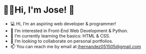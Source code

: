 🧑‍💻Hi, I'm Jose! 👋
===================
- 💻 Hi, I’m an aspiring web developer & programmer!
- 👀 I’m interested in Front-End Web Development & Python.
- 🌱 I’m currently learning the basics: HTML & CSS.
- 💞️ I’m looking to collaborate on personal portfolios.
- 📫 You can reach me by email at jhernandez051505@gmail.com

<!---
kingjoseph360/kingjoseph360 is a ✨ special ✨ repository because its `README.md` (this file) appears on your GitHub profile.
You can click the Preview link to take a look at your changes.
--->
